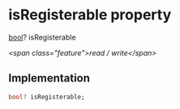 


# isRegisterable property







[bool](https:api.flutter.dev/flutter/dart-core/bool-class.html)? isRegisterable
  
_\<span class="feature"\>read / write\</span\>_






## Implementation

```dart
bool? isRegisterable;
```







